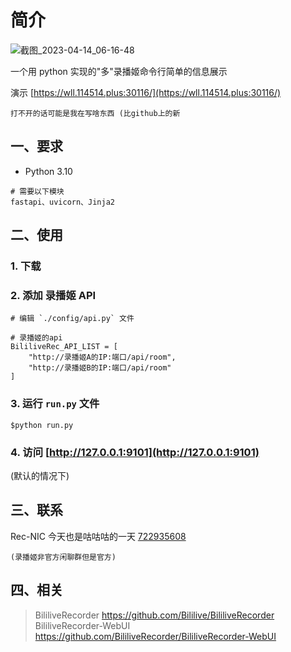 # 简介

![截图_2023-04-14_06-16-48](https://user-images.githubusercontent.com/39889850/231895578-1c243467-7f52-4ea3-a9ab-0eb1919220d7.png)

一个用 python 实现的"多"录播姬命令行简单的信息展示

演示 [https://wll.114514.plus:30116/](https://wll.114514.plus:30116/)

    打不开的话可能是我在写啥东西 (比github上的新

## 一、要求

- Python 3.10
```
# 需要以下模块
fastapi、uvicorn、Jinja2
```

## 二、使用

### 1. 下载

### 2. 添加 录播姬 API

```
# 编辑 `./config/api.py` 文件

# 录播姬的api
BililiveRec_API_LIST = [
    "http://录播姬A的IP:端口/api/room",
    "http://录播姬B的IP:端口/api/room"
]
```

### 3. 运行 `run.py` 文件
```
$python run.py
```

### 4. 访问 [http://127.0.0.1:9101](http://127.0.0.1:9101)

(默认的情况下)

## 三、联系

Rec-NIC 今天也是咕咕咕的一天 [722935608](https://jq.qq.com/?_wv=1027&k=KI1Ly3kG)

    (录播姬非官方闲聊群但是官方)

## 四、相关
> BililiveRecorder https://github.com/Bililive/BililiveRecorder
> BililiveRecorder-WebUI https://github.com/BililiveRecorder/BililiveRecorder-WebUI